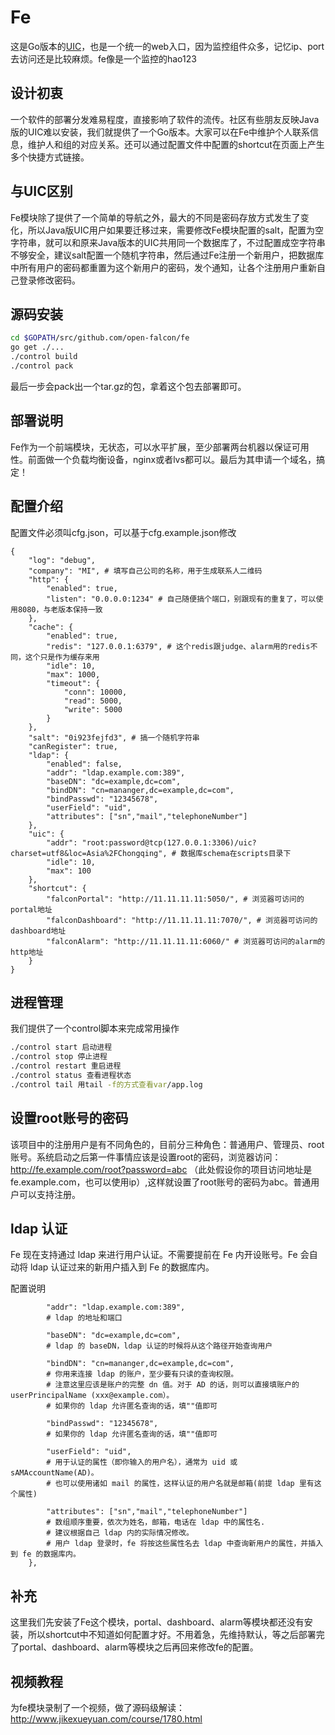 # Fe

这是Go版本的[UIC](http://ulricqin.com/project/uic/)，也是一个统一的web入口，因为监控组件众多，记忆ip、port去访问还是比较麻烦。fe像是一个监控的hao123

## 设计初衷

一个软件的部署分发难易程度，直接影响了软件的流传。社区有些朋友反映Java版的UIC难以安装，我们就提供了一个Go版本。大家可以在Fe中维护个人联系信息，维护人和组的对应关系。还可以通过配置文件中配置的shortcut在页面上产生多个快捷方式链接。

## 与UIC区别

Fe模块除了提供了一个简单的导航之外，最大的不同是密码存放方式发生了变化，所以Java版UIC用户如果要迁移过来，需要修改Fe模块配置的salt，配置为空字符串，就可以和原来Java版本的UIC共用同一个数据库了，不过配置成空字符串不够安全，建议salt配置一个随机字符串，然后通过Fe注册一个新用户，把数据库中所有用户的密码都重置为这个新用户的密码，发个通知，让各个注册用户重新自己登录修改密码。

## 源码安装

```bash
cd $GOPATH/src/github.com/open-falcon/fe
go get ./...
./control build
./control pack
```

最后一步会pack出一个tar.gz的包，拿着这个包去部署即可。

## 部署说明

Fe作为一个前端模块，无状态，可以水平扩展，至少部署两台机器以保证可用性。前面做一个负载均衡设备，nginx或者lvs都可以。最后为其申请一个域名，搞定！

## 配置介绍

配置文件必须叫cfg.json，可以基于cfg.example.json修改

```
{
    "log": "debug",
    "company": "MI", # 填写自己公司的名称，用于生成联系人二维码
    "http": {
        "enabled": true,
        "listen": "0.0.0.0:1234" # 自己随便搞个端口，别跟现有的重复了，可以使用8080，与老版本保持一致
    },
    "cache": {
        "enabled": true,
        "redis": "127.0.0.1:6379", # 这个redis跟judge、alarm用的redis不同，这个只是作为缓存来用
        "idle": 10,
        "max": 1000,
        "timeout": {
            "conn": 10000,
            "read": 5000,
            "write": 5000
        }
    },
    "salt": "0i923fejfd3", # 搞一个随机字符串
    "canRegister": true,
    "ldap": {
        "enabled": false,
        "addr": "ldap.example.com:389",
        "baseDN": "dc=example,dc=com",
        "bindDN": "cn=mananger,dc=example,dc=com", 
        "bindPasswd": "12345678",
        "userField": "uid",
        "attributes": ["sn","mail","telephoneNumber"] 
    },
    "uic": {
        "addr": "root:password@tcp(127.0.0.1:3306)/uic?charset=utf8&loc=Asia%2FChongqing", # 数据库schema在scripts目录下
        "idle": 10,
        "max": 100
    },
    "shortcut": {
        "falconPortal": "http://11.11.11.11:5050/", # 浏览器可访问的portal地址
        "falconDashboard": "http://11.11.11.11:7070/", # 浏览器可访问的dashboard地址
        "falconAlarm": "http://11.11.11.11:6060/" # 浏览器可访问的alarm的http地址
    }
}
```

## 进程管理

我们提供了一个control脚本来完成常用操作

```bash
./control start 启动进程
./control stop 停止进程
./control restart 重启进程
./control status 查看进程状态
./control tail 用tail -f的方式查看var/app.log
```

## 设置root账号的密码

该项目中的注册用户是有不同角色的，目前分三种角色：普通用户、管理员、root账号。系统启动之后第一件事情应该是设置root的密码，浏览器访问：http://fe.example.com/root?password=abc （此处假设你的项目访问地址是fe.example.com，也可以使用ip）,这样就设置了root账号的密码为abc。普通用户可以支持注册。

## ldap 认证
Fe 现在支持通过 ldap 来进行用户认证。不需要提前在 Fe 内开设账号。Fe 会自动将 ldap 认证过来的新用户插入到 Fe 的数据库内。

配置说明
```
        "addr": "ldap.example.com:389",
		# ldap 的地址和端口

        "baseDN": "dc=example,dc=com",
	    # ldap 的 baseDN，ldap 认证的时候将从这个路径开始查询用户

        "bindDN": "cn=mananger,dc=example,dc=com", 
		# 你用来连接 ldap 的账户，至少要有只读的查询权限。
		# 注意这里应该是账户的完整 dn 值。对于 AD 的话，则可以直接填账户的 userPrincipalName (xxx@example.com）。
		# 如果你的 ldap 允许匿名查询的话，填""值即可

        "bindPasswd": "12345678", 
		# 如果你的 ldap 允许匿名查询的话，填""值即可

        "userField": "uid", 
		# 用于认证的属性（即你输入的用户名），通常为 uid 或 sAMAccountName(AD)。
		# 也可以使用诸如 mail 的属性，这样认证的用户名就是邮箱(前提 ldap 里有这个属性)

        "attributes": ["sn","mail","telephoneNumber"] 
		# 数组顺序重要，依次为姓名，邮箱，电话在 ldap 中的属性名.
		# 建议根据自己 ldap 内的实际情况修改。
		# 用户 ldap 登录时，fe 将按这些属性名去 ldap 中查询新用户的属性，并插入到 fe 的数据库内。
    },
```


## 补充

这里我们先安装了Fe这个模块，portal、dashboard、alarm等模块都还没有安装，所以shortcut中不知道如何配置才好。不用着急，先维持默认，等之后部署完了portal、dashboard、alarm等模块之后再回来修改fe的配置。

## 视频教程

为fe模块录制了一个视频，做了源码级解读：http://www.jikexueyuan.com/course/1780.html

